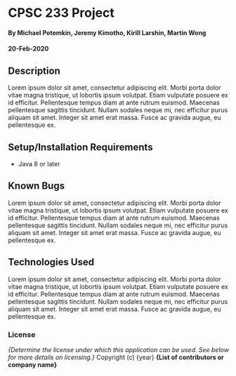 # CPSC 233 Project
#### By **Michael Potemkin, Jeremy Kimotho, Kirill Larshin, Martin Wong**
#### 20-Feb-2020
## Description
Lorem ipsum dolor sit amet, consectetur adipiscing elit. Morbi porta dolor vitae magna tristique, ut lobortis ipsum volutpat. Etiam vulputate posuere ex id efficitur. Pellentesque tempus diam at ante rutrum euismod. Maecenas pellentesque sagittis tincidunt. Nullam sodales neque mi, nec efficitur purus aliquam sit amet. Integer sit amet erat massa. Fusce ac gravida augue, eu pellentesque ex.
## Setup/Installation Requirements
* Java 8 or later
## Known Bugs
Lorem ipsum dolor sit amet, consectetur adipiscing elit. Morbi porta dolor vitae magna tristique, ut lobortis ipsum volutpat. Etiam vulputate posuere ex id efficitur. Pellentesque tempus diam at ante rutrum euismod. Maecenas pellentesque sagittis tincidunt. Nullam sodales neque mi, nec efficitur purus aliquam sit amet. Integer sit amet erat massa. Fusce ac gravida augue, eu pellentesque ex.
## Technologies Used
Lorem ipsum dolor sit amet, consectetur adipiscing elit. Morbi porta dolor vitae magna tristique, ut lobortis ipsum volutpat. Etiam vulputate posuere ex id efficitur. Pellentesque tempus diam at ante rutrum euismod. Maecenas pellentesque sagittis tincidunt. Nullam sodales neque mi, nec efficitur purus aliquam sit amet. Integer sit amet erat massa. Fusce ac gravida augue, eu pellentesque ex.
### License
*{Determine the license under which this application can be used.  See below for more details on licensing.}*
Copyright (c) {year} **{List of contributors or company name}**



